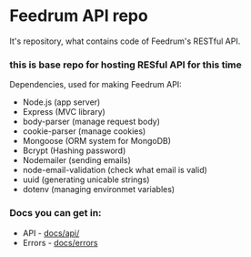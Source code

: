 # Feedrum API repo

It's repository, what contains code of Feedrum's RESTful API.

### this is base repo for hosting RESful API for this time


Dependencies, used for making Feedrum API:
- Node.js (app server)
- Express (MVC library)
- body-parser (manage request body)
- cookie-parser (manage cookies)
- Mongoose (ORM system for MongoDB)
- Bcrypt (Hashing password)
- Nodemailer (sending emails)
- node-email-validation (check what email is valid)
- uuid (generating unicable strings)
- dotenv (managing environmet variables)



### Docs you can get in: 
- API - [docs/api/](docs/api/README.md)
- Errors - [docs/errors](docs/errors/README.md)
